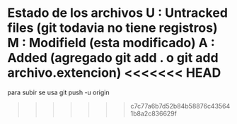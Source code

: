 Estado de los archivos
U : Untracked files (git todavia no tiene registros)
M : Modifield (esta modificado)
A : Added (agregado git add . o git add archivo.extencion)
<<<<<<< HEAD
=======
para subir se usa git push -u origin
>>>>>>> c7c77a6b7d52b84b58876c435641b8a2c836629f
